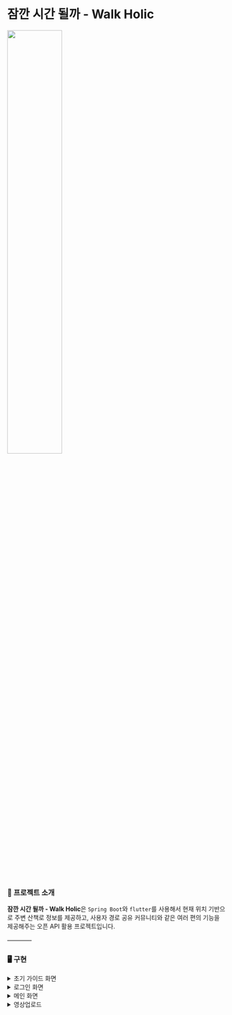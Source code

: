 # 잠깐 시간 될까 - Walk Holic
<img src="https://github.com/Walking-Holic/WalkHolic-Backend/assets/96743351/c320003e-a195-4021-865b-6ea2cdcc83e9" width="50%">

### 📖 프로젝트 소개

**잠깐 시간 될까 - Walk Holic**은 `Spring Boot`와  `flutter`를 사용해서 현재 위치 기반으로 주변 산책로 정보를 제공하고, 사용자 경로 공유 커뮤니티와 같은 여러 편의 기능을 제공해주는 오픈 API 활용 프로젝트입니다.

————



### 🖥 ️구현
<details>
<summary>초기 가이드 화면</summary>
<div markdown="1">

![가이드 화면](https://github.com/Walking-Holic/WalkHolic_Flutter/assets/126768512/5bd13b31-2e0f-454a-b4ea-08ca8010f94c)

  - 앱 가이드 화면을 통해 간단한 앱 정보를 확인
</div>
</details>

<details>
<summary>로그인 화면</summary>
<div markdown="1">


![회원가입 화면](https://github.com/Walking-Holic/WalkHolic_Flutter/assets/126768512/1fe0fa1a-6a49-49a5-9ce3-a694192d3765)
  
  - 기본 회원가입 기능 (프로필 이미지, 이메일, 비밀번호, 별명, 이름)

![카카오톡 로그인 확인 화면](https://github.com/Walking-Holic/WalkHolic_Flutter/assets/126768512/81b55dd3-8ce2-406c-9bd1-eb41928421e0)

  - 카카오톡 로그인 API를 이용한 로그인 기능
</div>
</details>

<details>
<summary>메인 화면 </summary>
<div markdown="1">

![초기 메인 화면](https://github.com/Walking-Holic/WalkHolic_Flutter/assets/126768512/4242e857-4834-4ad5-bbad-74a24655b944) 

  - 로그인 성공시 현재 사용자 위치(노란색 별 마커) 확인
  - 현재 사용자 주위 산책로 확인 (default 값 0.3km)
    
![범위 설정 화면](https://github.com/Walking-Holic/WalkHolic_Flutter/assets/126768512/6dd6f83d-0607-4b13-ae97-5e875e203e89)
![범위 설정 화면 2](https://github.com/Walking-Holic/WalkHolic_Flutter/assets/126768512/c3d5f11d-2138-4461-b867-4bb478edc31f)

  - 산책로 위치 검색 범위는 0.5KM, 1KM, 5KM, 10KM, 20KM로 선택 가능

<summary>마커 클릭</summary>
<div markdown="2">

![사용자 설정 경로 마커 클릭 화면](https://github.com/Walking-Holic/WalkHolic_Flutter/assets/126768512/05ce9fd8-bae2-4f67-9827-6e5c08a67d20)
![산책로 DB 경로 마커 클릭 화면](https://github.com/Walking-Holic/WalkHolic_Flutter/assets/126768512/f681820d-1ecf-4a93-ad54-37f6d5a847f8)
 
[왼쪽] 사용자 설정 경로 마커를 클릭 하였을 때 / [오른쪽] API로 받은 산책로 경로 마커를 클릭 하였을 때

</div>


</div>
</details>

<details>
<summary>영상업로드</summary>
<div markdown="1">

![ezgif com-video-to-gif-7-min](https://github.com/semtleWebGroup/youtube-clone-Frotend-iOS/assets/114370871/8579c72e-1606-4cb4-9034-a498f9acbf7d)
  
  -영상업로드 및 인코딩
</div>
</details>

